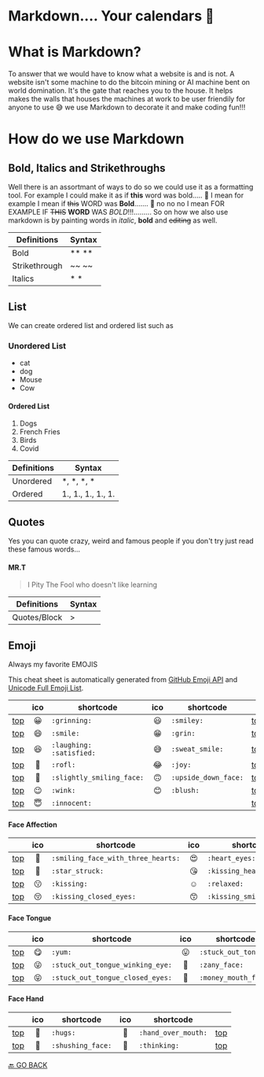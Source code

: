 # Markdown.... Your calendars 📆



# What is Markdown?
To answer that we would have to know what a website is and is not. A website isn't some machine to do the bitcoin mining or AI machine bent on world domination. It's the gate that reaches you to the house. It helps makes the walls that houses the machines at work to be user friendily for anyone to use 😅 we use Markdown to decorate it and make coding fun!!!

# How do we use Markdown
## Bold, Italics and Strikethroughs
Well there is an assortmant of ways to do so we could use it as a formatting tool. For example I could make it as if **this** word was bold..... 😬 I mean for example I mean if ~~this~~ WORD was **Bold**....... 🤦‍ no no no I mean FOR EXAMPLE IF ~~THIS~~ **WORD** WAS *BOLD*!!!......... So on how we also use markdown is by painting words in  *italic*, **bold** and ~~editing~~ as well. 

| Definitions |         Syntax          |
| ----------- | ----------------------- |
| Bold | ** ** |
| Strikethrough | ~~ ~~ |
| Italics | * * |

## List
We can create ordered list and ordered list such as

### Unordered List
* cat
* dog
* Mouse
* Cow


#### Ordered List
1. Dogs
1. French Fries
1. Birds
1. Covid


| Definitions |         Syntax          |
| ----------- | ----------------------- |
| Unordered | *, *, *, * |
| Ordered | 1., 1., 1., 1., 1. |


## Quotes
Yes you can quote crazy, weird and famous people if you don't try just read these famous words...

#### MR.T
> I Pity The Fool who doesn't like learning 

| Definitions |         Syntax          |
| ----------- | ----------------------- |
| Quotes/Block | > |

## Emoji
Always my favorite EMOJIS

This cheat sheet is automatically generated from [GitHub Emoji API](https://api.github.com/emojis) and [Unicode Full Emoji List](https://unicode.org/emoji/charts/full-emoji-list.html).

| | ico | shortcode | ico | shortcode | |
| - | :-: | - | :-: | - | - |
| [top](#smileys--emotion) | :grinning: | `:grinning:` | :smiley: | `:smiley:` | [top](#table-of-contents) |
| [top](#smileys--emotion) | :smile: | `:smile:` | :grin: | `:grin:` | [top](#table-of-contents) |
| [top](#smileys--emotion) | :laughing: | `:laughing:` <br /> `:satisfied:` | :sweat_smile: | `:sweat_smile:` | [top](#table-of-contents) |
| [top](#smileys--emotion) | :rofl: | `:rofl:` | :joy: | `:joy:` | [top](#table-of-contents) |
| [top](#smileys--emotion) | :slightly_smiling_face: | `:slightly_smiling_face:` | :upside_down_face: | `:upside_down_face:` | [top](#table-of-contents) |
| [top](#smileys--emotion) | :wink: | `:wink:` | :blush: | `:blush:` | [top](#table-of-contents) |
| [top](#smileys--emotion) | :innocent: | `:innocent:` | | | [top](#table-of-contents) |

#### Face Affection

| | ico | shortcode | ico | shortcode | |
| - | :-: | - | :-: | - | - |
| [top](#smileys--emotion) | :smiling_face_with_three_hearts: | `:smiling_face_with_three_hearts:` | :heart_eyes: | `:heart_eyes:` | [top](#table-of-contents) |
| [top](#smileys--emotion) | :star_struck: | `:star_struck:` | :kissing_heart: | `:kissing_heart:` | [top](#table-of-contents) |
| [top](#smileys--emotion) | :kissing: | `:kissing:` | :relaxed: | `:relaxed:` | [top](#table-of-contents) |
| [top](#smileys--emotion) | :kissing_closed_eyes: | `:kissing_closed_eyes:` | :kissing_smiling_eyes: | `:kissing_smiling_eyes:` | [top](#table-of-contents) |

#### Face Tongue

| | ico | shortcode | ico | shortcode | |
| - | :-: | - | :-: | - | - |
| [top](#smileys--emotion) | :yum: | `:yum:` | :stuck_out_tongue: | `:stuck_out_tongue:` | [top](#table-of-contents) |
| [top](#smileys--emotion) | :stuck_out_tongue_winking_eye: | `:stuck_out_tongue_winking_eye:` | :zany_face: | `:zany_face:` | [top](#table-of-contents) |
| [top](#smileys--emotion) | :stuck_out_tongue_closed_eyes: | `:stuck_out_tongue_closed_eyes:` | :money_mouth_face: | `:money_mouth_face:` | [top](#table-of-contents) |

#### Face Hand

| | ico | shortcode | ico | shortcode | |
| - | :-: | - | :-: | - | - |
| [top](#smileys--emotion) | :hugs: | `:hugs:` | :hand_over_mouth: | `:hand_over_mouth:` | [top](#table-of-contents) |
| [top](#smileys--emotion) | :shushing_face: | `:shushing_face:` | :thinking: | `:thinking:` | [top](#table-of-contents) |





[🔙 GO BACK](README.md)
